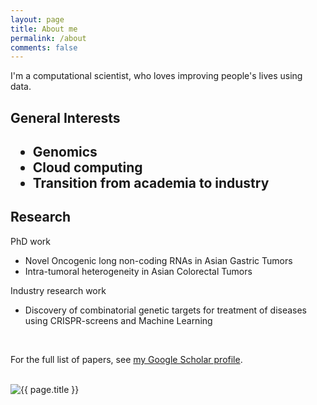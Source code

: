 ```yaml
---
layout: page
title: About me
permalink: /about
comments: false
---
```


<div class="row justify-content-between">
<div class="col-md-8 pr-5">

<p>I'm a computational scientist, who loves improving people's lives using data.</p>

<h2>General Interests<h2>
<ul>
  <li>Genomics</li>
  <li>Cloud computing</li>
  <li>Transition from academia to industry</li>
</ul>

<h2>Research</h2>
<p> PhD work </p>
<ul>
  <li>Novel Oncogenic long non-coding RNAs in Asian Gastric Tumors</li>
  <li> Intra-tumoral heterogeneity in Asian Colorectal Tumors </li>
</ul>
<p> Industry research work </p>
<ul>
  <li>Discovery of combinatorial genetic targets for treatment of diseases using CRISPR-screens and Machine Learning</li>
</ul>
<br/>
<p>For the full list of papers, see <a href="https://scholar.google.com/citations?hl=en&user=lIh6QvUAAAAJ&view_op=list_works&sortby=pubdate">my Google Scholar profile</a>.</p>
<br />
</div>

<div class="col-md-4">
  <img class="featured-image img-fluid" src="{{ site.baseurl }}/assets/images/me.jpg" alt="{{ page.title }}">
</div>
</div>
